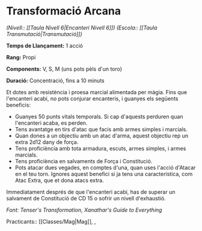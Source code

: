 # Transformació Arcana

*(Nivell:: [[Taula Nivell 6|Encanteri Nivell 6]]) (Escola:: [[Taula Transmutació|Transmutació]])*

**Temps de Llançament:** 1 acció

**Rang:** Propi

**Components:** V, S, M (uns pots pèls d'un toro)

**Duració:** Concentració, fins a 10 minuts

Et dotes amb resistència i proesa marcial alimentada per màgia. Fins que l'encanteri acabi, no pots conjurar encanteris, i guanyes els següents beneficis:

- Guanyes 50 punts vitals temporals. Si cap d'aquests perduren quan l'encanteri acaba, es perden.
- Tens avantatge en tirs d'atac que facis amb armes simples i marcials.
- Quan dones a un objectiu amb un atac d'arma, aquest objectiu rep un extra 2d12 dany de força.
- Tens proficiència amb tota armadura, escuts, armes simples, i armes marcials.
- Tens proficiència en salvaments de Força i Constitució.
- Pots atacar dues vegades, en comptes d'una, quan uses l'acció d'Atacar en el teu torn. Ignores aquest benefici si ja tens una característica, com Atac Extra, que et dona atacs extra.

Immediatament després de que l'encanteri acabi, has de superar un salvament de Constitució de CD 15 o sofrir un nivell d'exhaustió.


*Font: Tenser's Transformation, Xanathar's Guide to Everything*

Practicants:: [[Classes/Mag|Mag]], ,